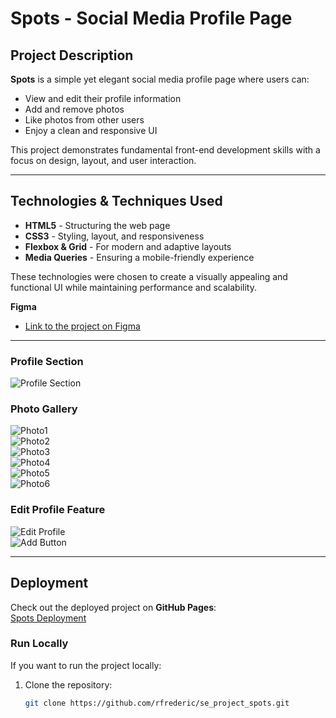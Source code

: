 # Spots - Social Media Profile Page

## Project Description

**Spots** is a simple yet elegant social media profile page where users can:

- View and edit their profile information
- Add and remove photos
- Like photos from other users
- Enjoy a clean and responsive UI

This project demonstrates fundamental front-end development skills with a focus on design, layout, and user interaction.

---

## Technologies & Techniques Used

- **HTML5** - Structuring the web page
- **CSS3** - Styling, layout, and responsiveness
- **Flexbox & Grid** - For modern and adaptive layouts
- **Media Queries** - Ensuring a mobile-friendly experience

These technologies were chosen to create a visually appealing and functional UI while maintaining performance and scalability.

**Figma**

- [Link to the project on Figma](https://www.figma.com/file/BBNm2bC3lj8QQMHlnqRsga/Sprint-3-Project-%E2%80%94-Spots?type=design&node-id=2%3A60&mode=design&t=afgNFybdorZO6cQo-1)

---

### **Profile Section**

![Profile Section](./images/avatar.jpg)

### **Photo Gallery**

![Photo1](./images/1-photo-by-moritz-feldmann-from-pexels.jpg)  
![Photo2](./images/2-photo-by-ceiline-from-pexels.jpg)  
![Photo3](./images/3-photo-by-tubanur-dogan-from-pexels.jpg)  
![Photo4](./images/4-photo-by-maurice-laschet-from-pexels.jpg)  
![Photo5](./images/5-photo-by-van-anh-nguyen-from-pexels.jpg)  
![Photo6](./images/6-photo-by-moritz-feldmann-from-pexels.jpg)

### **Edit Profile Feature**

![Edit Profile](./images/pencil.jpg)  
![Add Button](./images/plus.jpg)

---

## Deployment

Check out the deployed project on **GitHub Pages**:  
[Spots Deployment](https://github.com/rfrederic/se_project_spots)

### **Run Locally**

If you want to run the project locally:

1. Clone the repository:
   ```sh
   git clone https://github.com/rfrederic/se_project_spots.git
   ```
